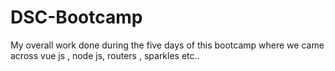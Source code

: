 # DSC-Bootcamp
My overall work done during the five days of this bootcamp where we came across vue js , node js, routers , sparkles etc..
